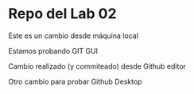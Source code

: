 # Repo del Lab 02

Este es un cambio desde máquina local

Estamos probando GIT GUI

Cambio realizado (y commiteado) desde Github editor

Otro cambio para probar Github Desktop